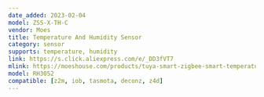```yaml
---
date_added: 2023-02-04
model: ZSS-X-TH-C
vendor: Moes
title: Temperature And Humidity Sensor
category: sensor
supports: temperature, humidity
link: https://s.click.aliexpress.com/e/_DD3fVT7
mlink: https://moeshouse.com/products/tuya-smart-zigbee-smart-temperature-and-humidity-sensor-battery-powered
model: RH3052
compatible: [z2m, iob, tasmota, deconz, z4d]
---
```

